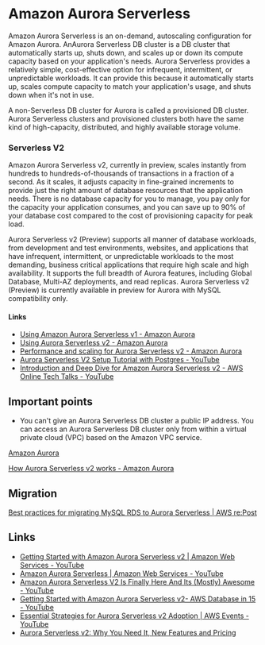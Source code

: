 # Amazon Aurora Serverless

Amazon Aurora Serverless is an on-demand, autoscaling configuration for Amazon Aurora. AnAurora Serverless DB cluster is a DB cluster that automatically starts up, shuts down, and scales up or down its compute capacity based on your application's needs. Aurora Serverless provides a relatively simple, cost-effective option for infrequent, intermittent, or unpredictable workloads. It can provide this because it automatically starts up, scales compute capacity to match your application's usage, and shuts down when it's not in use.

A non-Serverless DB cluster for Aurora is called a provisioned DB cluster. Aurora Serverless clusters and provisioned clusters both have the same kind of high-capacity, distributed, and highly available storage volume.

### Serverless V2

Amazon Aurora Serverless v2, currently in preview, scales instantly from hundreds to hundreds-of-thousands of transactions in a fraction of a second. As it scales, it adjusts capacity in fine-grained increments to provide just the right amount of database resources that the application needs. There is no database capacity for you to manage, you pay only for the capacity your application consumes, and you can save up to 90% of your database cost compared to the cost of provisioning capacity for peak load.

Aurora Serverless v2 (Preview) supports all manner of database workloads, from development and test environments, websites, and applications that have infrequent, intermittent, or unpredictable workloads to the most demanding, business critical applications that require high scale and high availability. It supports the full breadth of Aurora features, including Global Database, Multi-AZ deployments, and read replicas. Aurora Serverless v2 (Preview) is currently available in preview for Aurora with MySQL compatibility only.

#### Links

- [Using Amazon Aurora Serverless v1 - Amazon Aurora](https://docs.aws.amazon.com/AmazonRDS/latest/AuroraUserGuide/aurora-serverless.html)
- [Using Aurora Serverless v2 - Amazon Aurora](https://docs.aws.amazon.com/AmazonRDS/latest/AuroraUserGuide/aurora-serverless-v2.html)
- [Performance and scaling for Aurora Serverless v2 - Amazon Aurora](https://docs.aws.amazon.com/AmazonRDS/latest/AuroraUserGuide/aurora-serverless-v2.setting-capacity.html)
- [Aurora Serverless V2 Setup Tutorial with Postgres - YouTube](https://www.youtube.com/watch?v=0R4s1Al0F1c&ab_channel=BeABetterDev)
- [Introduction and Deep Dive for Amazon Aurora Serverless v2 - AWS Online Tech Talks - YouTube](https://www.youtube.com/watch?v=_2o7vVAxst0&ab_channel=AWSDevelopers)

## Important points

- You can't give an Aurora Serverless DB cluster a public IP address. You can access an Aurora Serverless DB cluster only from within a virtual private cloud (VPC) based on the Amazon VPC service.

[Amazon Aurora](https://docs.aws.amazon.com/AmazonRDS/latest/AuroraUserGuide/aurora-serverless.how-it-works.html)

[How Aurora Serverless v2 works - Amazon Aurora](https://docs.aws.amazon.com/AmazonRDS/latest/AuroraUserGuide/aurora-serverless-v2.how-it-works.html)

## Migration

[Best practices for migrating MySQL RDS to Aurora Serverless | AWS re:Post](https://repost.aws/questions/QUj0HHjReFTemiPMxU90QJgA/best-practices-for-migrating-mysql-rds-to-aurora-serverless)

## Links

- [Getting Started with Amazon Aurora Serverless v2 | Amazon Web Services - YouTube](https://www.youtube.com/watch?v=UJIDaVmoRT0&ab_channel=AmazonWebServices)
- [Amazon Aurora Serverless | Amazon Web Services - YouTube](https://www.youtube.com/watch?v=xKFA6PJgp0o&ab_channel=AmazonWebServices)
- [Amazon Aurora Serverless V2 Is Finally Here And Its (Mostly) Awesome - YouTube](https://www.youtube.com/watch?v=qVky3isVKok&ab_channel=BeABetterDev)
- [Getting Started with Amazon Aurora Serverless v2- AWS Database in 15 - YouTube](https://www.youtube.com/watch?v=uZJMrciwBYo&ab_channel=AWSDevelopers)
- [Essential Strategies for Aurora Serverless v2 Adoption | AWS Events - YouTube](https://www.youtube.com/watch?v=by7WQ1igKl0&ab_channel=AWSEvents)
- [Aurora Serverless v2: Why You Need It, New Features and Pricing](https://lumigo.io/aws-serverless-ecosystem/aws-aurora-serverless/)
